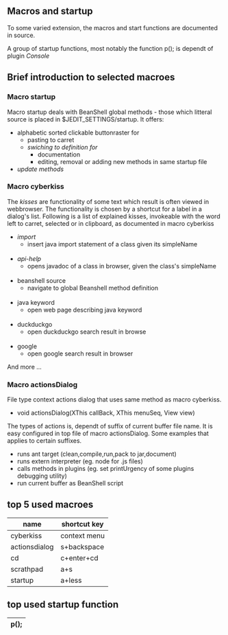 ## Macros and startup

To some varied extension, the macros and start functions are documented in source.

A group of startup functions, most notably the function p(); is dependt of plugin _Console_


## Brief introduction to selected macroes

### Macro startup
Macro startup deals with BeanShell global methods - those which litteral source is placed in $JEDIT\_SETTINGS/startup. It offers:

- alphabetic sorted clickable buttonraster for
	- pasting to carret
	- _swiching to definition for_
		- documentation
		- editing, removal or adding new methods in same startup file
- _update methods_

### Macro cyberkiss
The _kisses_ are functionality of some text which result is often viewed in webbrowser. The functionality is chosen by a shortcut for a label in a dialog's list. Following is a list of explained kisses, invokeable with the word left to carret, selected or in clipboard, as documented in macro cyberkiss

- _import_
	- insert java import statement of a class given its simpleName
<br><br>
- _api-help_
	- opens javadoc of a class in browser, given the class's simpleName 
<br><br>	
- beanshell source
	- navigate to global Beanshell method definition
<br><br>
- java keyword
	- open web page describing java keyword
<br><br>
- duckduckgo
	- open duckduckgo search result in browse
<br><br>
- google
	- open google search result in browser
	
And more ...	

### Macro actionsDialog
File type context actions dialog that uses same method as macro cyberkiss.

- void actionsDialog(XThis callBack, XThis menuSeq, View view) 

The types of actions is, dependt of suffix of current buffer file name. It is easy configured in top file of macro actionsDialog. Some examples that applies to certain suffixes.

- runs ant target (clean,compile,run,pack to jar,document)
- runs extern interpreter (eg. node for .js files)
- calls methods in plugins (eg. set printUrgency of some plugins debugging utility)
- run current buffer as BeanShell script


## top 5 used macroes

|name           |shortcut key
|---            |---
|cyberkiss      |context menu
|actionsdialog  |s+backspace
|cd             |c+enter+cd 
|scrathpad      |a+s
|startup        |a+less

## top used startup function

|p();
|---